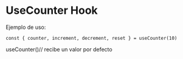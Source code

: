 # UseCounter Hook

Ejemplo de uso:
```
const { counter, increment, decrement, reset } = useCounter(10)
```
useCounter()// recibe un valor por defecto
